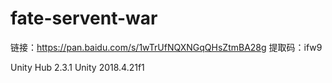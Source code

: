 # fate-servent-war

链接：https://pan.baidu.com/s/1wTrUfNQXNGqQHsZtmBA28g 
提取码：ifw9

Unity Hub 2.3.1
Unity 2018.4.21f1